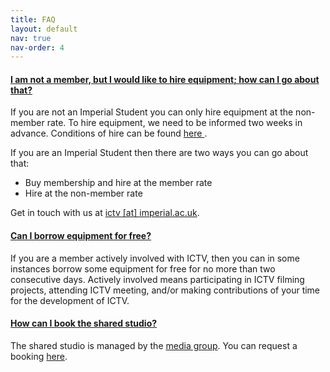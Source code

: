 ```yaml
---
title: FAQ
layout: default
nav: true
nav-order: 4
---
```





<div class="panel-group" id="accordion" role="tablist" aria-multiselectable="true">
  <div class="panel panel-default">
    <div class="panel-heading" role="tab" id="headingOne">
      <h4 class="panel-title">
        <a role="button" data-toggle="collapse" data-parent="#accordion" href="#collapseOne" aria-expanded="true" aria-controls="collapseOne">
          I am not a member, but I would like to hire equipment; how can I go about that?
        </a>
      </h4>
    </div>
    <div id="collapseOne" class="panel-collapse collapse in" role="tabpanel" aria-labelledby="headingOne">
      <div class="panel-body">
      

If you are not an Imperial Student you can only hire equipment at the non-member rate. To hire equipment, we need to be informed two weeks in advance. Conditions of hire can be found <a href="https://drive.google.com/open?id=0BzsQuDveh0kzZjAwOVRGMnhuRHc">here </a>.

If you are an Imperial Student then there are two ways you can go about that:

<ul><li> Buy membership and hire at the member rate</li><li>Hire at the non-member rate</li></ul>


Get in touch with us at  <a href="mailto:ictv@imperial.ac.uk" target="_top">ictv [at] imperial.ac.uk</a>.
      </div>
    </div>
  </div>
  <div class="panel panel-default">
    <div class="panel-heading" role="tab" id="headingTwo">
      <h4 class="panel-title">
        <a class="collapsed" role="button" data-toggle="collapse" data-parent="#accordion" href="#collapseTwo" aria-expanded="false" aria-controls="collapseTwo">
        Can I borrow equipment for free?
        </a>
      </h4>
    </div>
    <div id="collapseTwo" class="panel-collapse collapse" role="tabpanel" aria-labelledby="headingTwo">
      <div class="panel-body">


If you are a member actively involved with ICTV, then you can in some instances borrow some equipment for free for no more than two consecutive days. Actively involved means participating in ICTV filming projects, attending ICTV meeting, and/or making contributions of your time for the development of ICTV.
      </div>
    </div>
  </div>
  <div class="panel panel-default">
    <div class="panel-heading" role="tab" id="headingThree">
      <h4 class="panel-title">
        <a class="collapsed" role="button" data-toggle="collapse" data-parent="#accordion" href="#collapseThree" aria-expanded="false" aria-controls="collapseThree">
         How can I book the shared studio?
        </a>
      </h4>
    </div>
    <div id="collapseThree" class="panel-collapse collapse" role="tabpanel" aria-labelledby="headingThree">
      <div class="panel-body">
      

The shared studio is managed by the <a href="https://union.ic.ac.uk/media/mediagroup/">media group</a>. You can request a booking <a href="https://room-bookings.media.su.ic.ac.uk/">here</a>.
      </div>
    </div>
  </div>
</div>





